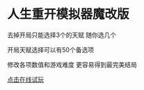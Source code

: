 # 人生重开模拟器魔改版

去掉开局只能选择3个的天赋   随你选几个

开局天赋选择可以有50个备选项

修改各项数值和游戏难度  更容易得到最完美结局

[点击在线试玩](https://www.jacklou.cn/game/life-restart/LifeRestart-SX/index.html)